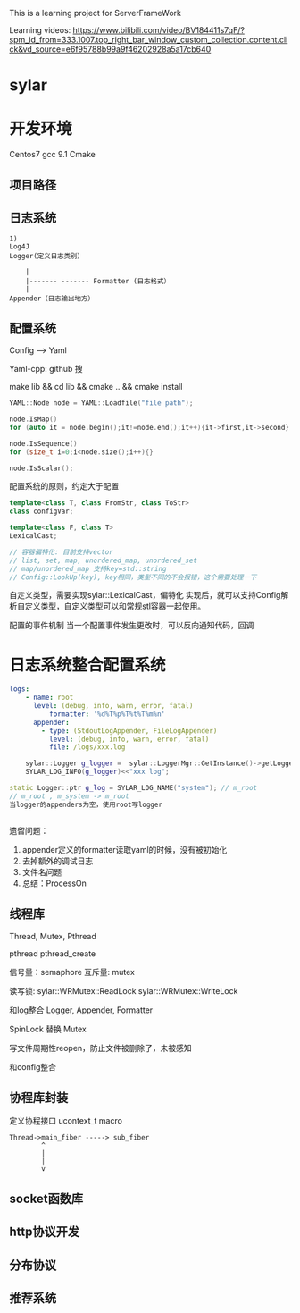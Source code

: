 This is a learning project for ServerFrameWork

Learning videos: https://www.bilibili.com/video/BV184411s7qF/?spm_id_from=333.1007.top_right_bar_window_custom_collection.content.click&vd_source=e6f95788b99a9f46202928a5a17cb640

# sylar

# 开发环境
Centos7
gcc 9.1
Cmake

## 项目路径


## 日志系统
	1)
	Log4J
	Logger(定义日志类别）
	
		|
		|------- ------- Formatter (日志格式）
		|
	Appender（日志输出地方）

## 配置系统

Config --> Yaml

Yaml-cpp: github 搜

make lib && cd lib && cmake .. && cmake install

```cpp
YAML::Node node = YAML::Loadfile("file path");

node.IsMap()
for (auto it = node.begin();it!=node.end();it++){it->first,it->second}

node.IsSequence()
for (size_t i=0;i<node.size();i++){}

node.IsScalar();
```
配置系统的原则，约定大于配置

```cpp
template<class T, class FromStr, class ToStr>
class configVar;

template<class F, class T>
LexicalCast;

// 容器偏特化: 目前支持vector
// list, set, map, unordered_map, unordered_set
// map/unordered_map 支持key=std::string
// Config::LookUp(key), key相同，类型不同的不会报错，这个需要处理一下
```

自定义类型，需要实现sylar::LexicalCast，偏特化
实现后，就可以支持Config解析自定义类型，自定义类型可以和常规stl容器一起使用。

配置的事件机制
当一个配置事件发生更改时，可以反向通知代码，回调

# 日志系统整合配置系统
```yaml
logs:
	- name: root
	  level: (debug, info, warn, error, fatal)
          formatter: '%d%T%p%T%t%T%m%n'
	  appender:
	    - type: (StdoutLogAppender, FileLogAppender)
	      level: (debug, info, warn, error, fatal)
	      file: /logs/xxx.log
```

```cpp
	sylar::Logger g_logger =  sylar::LoggerMgr::GetInstance()->getLogger(name)
	SYLAR_LOG_INFO(g_logger)<<"xxx log";
```

```cpp
static Logger::ptr g_log = SYLAR_LOG_NAME("system"); // m_root
// m_root , m_system -> m_root 
当logger的appenders为空，使用root写logger
```

```cpp

```
遗留问题：
1. appender定义的formatter读取yaml的时候，没有被初始化
2. 去掉额外的调试日志
3. 文件名问题
4. 总结：ProcessOn

## 线程库

Thread, Mutex, 
Pthread

pthread pthread_create

信号量：semaphore
互斥量: mutex

读写锁: sylar::WRMutex::ReadLock sylar::WRMutex::WriteLock

和log整合
Logger, Appender, Formatter

SpinLock 替换 Mutex

写文件周期性reopen，防止文件被删除了，未被感知

和config整合

## 协程库封装

定义协程接口
ucontext_t
macro

```
Thread->main_fiber -----> sub_fiber
	    ^
	    |
	    |
	    v
```

## socket函数库

## http协议开发

## 分布协议

## 推荐系统
